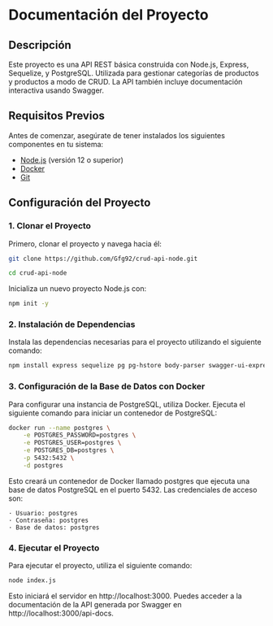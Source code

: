 # Documentación del Proyecto

## Descripción

Este proyecto es una API REST básica construida con Node.js, Express, Sequelize, y PostgreSQL. Utilizada para gestionar categorías de productos y productos a modo de CRUD. La API también incluye documentación interactiva usando Swagger.

## Requisitos Previos

Antes de comenzar, asegúrate de tener instalados los siguientes componentes en tu sistema:

- [Node.js](https://nodejs.org/) (versión 12 o superior)
- [Docker](https://www.docker.com/get-started)
- [Git](https://git-scm.com/)

## Configuración del Proyecto

### 1. Clonar el Proyecto

Primero, clonar el proyecto y navega hacia él:

```bash
git clone https://github.com/Gfg92/crud-api-node.git
```

```bash
cd crud-api-node
```

Inicializa un nuevo proyecto Node.js con:
```bash
npm init -y
```

### 2. Instalación de Dependencias
Instala las dependencias necesarias para el proyecto utilizando el siguiente comando:
```bash
npm install express sequelize pg pg-hstore body-parser swagger-ui-express swagger-jsdoc
```

### 3. Configuración de la Base de Datos con Docker
Para configurar una instancia de PostgreSQL, utiliza Docker. Ejecuta el siguiente comando para iniciar un contenedor de PostgreSQL:
```bash
docker run --name postgres \
    -e POSTGRES_PASSWORD=postgres \
    -e POSTGRES_USER=postgres \
    -e POSTGRES_DB=postgres \
    -p 5432:5432 \
    -d postgres
```
Esto creará un contenedor de Docker llamado postgres que ejecuta una base de datos PostgreSQL en el puerto 5432. Las credenciales de acceso son:

    · Usuario: postgres
    · Contraseña: postgres
    · Base de datos: postgres

### 4. Ejecutar el Proyecto
Para ejecutar el proyecto, utiliza el siguiente comando:
```bash
node index.js
```
Esto iniciará el servidor en http://localhost:3000. Puedes acceder a la documentación de la API generada por Swagger en http://localhost:3000/api-docs.